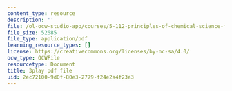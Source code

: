 ```yaml
---
content_type: resource
description: ''
file: /ol-ocw-studio-app/courses/5-112-principles-of-chemical-science-fall-2005/2ec721009d0f80e32779f24e2a4f23e3_hG8KdheMUeo.pdf
file_size: 52685
file_type: application/pdf
learning_resource_types: []
license: https://creativecommons.org/licenses/by-nc-sa/4.0/
ocw_type: OCWFile
resourcetype: Document
title: 3play pdf file
uid: 2ec72100-9d0f-80e3-2779-f24e2a4f23e3
---
```


